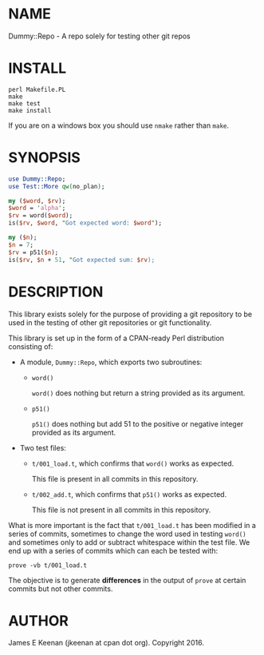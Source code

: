 # NAME

Dummy::Repo - A repo solely for testing other git repos

# INSTALL

```
perl Makefile.PL
make
make test
make install
```

If you are on a windows box you should use `nmake` rather than `make`.

# SYNOPSIS

```perl
use Dummy::Repo;
use Test::More qw(no_plan);

my ($word, $rv);
$word = 'alpha';
$rv = word($word);
is($rv, $word, "Got expected word: $word");

my ($n);
$n = 7;
$rv = p51($n);
is($rv, $n + 51, "Got expected sum: $rv);
```

# DESCRIPTION

This library exists solely for the purpose of providing a git repository to be
used in the testing of other git repositories or git functionality.

This library is set up in the form of a CPAN-ready Perl distribution
consisting of:

- A module, `Dummy::Repo`,  which exports two subroutines:
    - `word()`

        `word()` does nothing but return a string provided as its argument.

    - `p51()`

        `p51()` does nothing but add 51 to the positive or negative integer provided as its argument.
- Two test files:
    - `t/001_load.t`, which confirms that `word()` works as expected.

        This file is present in all commits in this repository.

    - `t/002_add.t`, which confirms that `p51()` works as expected.

        This file is not present in all commits in this repository.

What is more important is the fact that `t/001_load.t` has been modified in a
series of commits, sometimes to change the word used in testing `word()` and
sometimes only to add or subtract whitespace within the test file.  We end up
with a series of commits which can each be tested with:

```
prove -vb t/001_load.t
```

The objective is to generate **differences** in the output of `prove` at
certain commits but not other commits.

# AUTHOR

James E Keenan (jkeenan at cpan dot org).  Copyright 2016.
